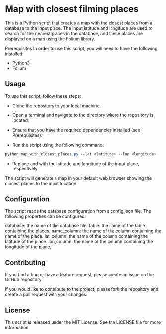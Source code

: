 # Map with closest filming places
This is a Python script that creates a map with the closest places from a database to the input place. The input latitude and longitude are used to search for the nearest places in the database, and these places are displayed on a map using the Folium library.

Prerequisites
In order to use this script, you will need to have the following installed:

 - Python3
 - Folium

## Usage
To use this script, follow these steps:

 * Clone the repository to your local machine.

 * Open a terminal and navigate to the directory where the repository is located.

 * Ensure that you have the required dependencies installed (see Prerequisites).

 * Run the script using the following command:

```css
python map_with_closest_places.py --lat <latitude> --lon <longitude>
```

 * Replace <latitude> and <longitude> with the latitude and longitude of the input place, respectively.

The script will generate a map in your default web browser showing the closest places to the input location.

## Configuration
 
The script reads the database configuration from a config.json file. The following properties can be configured:

database: the name of the database file.
table: the name of the table containing the places.
name_column: the name of the column containing the name of the place.
lat_column: the name of the column containing the latitude of the place.
lon_column: the name of the column containing the longitude of the place.

 
## Contributing
If you find a bug or have a feature request, please create an issue on the GitHub repository.

If you would like to contribute to the project, please fork the repository and create a pull request with your changes.

## License
This script is released under the MIT License. See the LICENSE file for more information.
